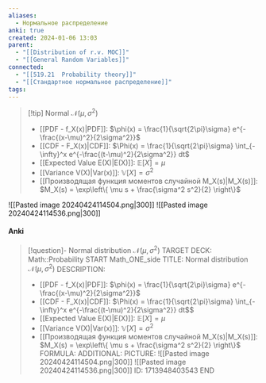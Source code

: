 ```yaml
---
aliases:
  - Нормальное распределение
anki: true
created: 2024-01-06 13:03
parent:
  - "[[Distribution of r.v. MOC]]"
  - "[[General Random Variables]]"
connected:
  - "[[519.21  Probability theory]]"
  - "[[Стандартное нормальное распределение]]"
tags: 
---
```



> [!tip] Normal $\mathcal{N}(\mu, \sigma^2)$
> - [[PDF - f_X(x)|PDF]]: $\phi(x) = \frac{1}{\sqrt{2\pi}\sigma} e^{-\frac{(x-\mu)^2}{2\sigma^2}}$
> - [[CDF - F_X(x)|CDF]]: $\Phi(x) = \frac{1}{\sqrt{2\pi}\sigma} \int_{-\infty}^x e^{-\frac{(t-\mu)^2}{2\sigma^2}} dt$
> - [[Expected Value E(X)|E(X)]]: $\mathbb{E}[X] = \mu$
> - [[Variance V(X)|Var(x)]]: $\mathbb{V}[X] = \sigma^2$
> - [[Производящая функция моментов случайной M_X(s)|M_X(s)]]: $M_X(s) = \exp\left\{ \mu s + \frac{\sigma^2 s^2}{2} \right\}$  

 
![[Pasted image 20240424114504.png|300]]
![[Pasted image 20240424114536.png|300]]


#### Anki
> [!question]- Normal distribution $\mathcal{N}(\mu, \sigma^2)$
TARGET DECK: Math::Probability
START
Math_ONE_side
TITLE: Normal distribution $\mathcal{N}(\mu, \sigma^2)$
DESCRIPTION: 
> - [[PDF - f_X(x)|PDF]]: $\phi(x) = \frac{1}{\sqrt{2\pi}\sigma} e^{-\frac{(x-\mu)^2}{2\sigma^2}}$
> - [[CDF - F_X(x)|CDF]]: $\Phi(x) = \frac{1}{\sqrt{2\pi}\sigma} \int_{-\infty}^x e^{-\frac{(t-\mu)^2}{2\sigma^2}} dt$$
> - [[Expected Value E(X)|E(X)]]: $\mathbb{E}[X] = \mu$
> - [[Variance V(X)|Var(x)]]: $\mathbb{V}[X] = \sigma^2$
> - [[Производящая функция моментов случайной M_X(s)|M_X(s)]]: $M_X(s) = \exp\left\{ \mu s + \frac{\sigma^2 s^2}{2} \right\}$  
FORMULA: 
ADDITIONAL:
PICTURE:
![[Pasted image 20240424114504.png|300]]
![[Pasted image 20240424114536.png|300]]
ID: 1713948403543
END







